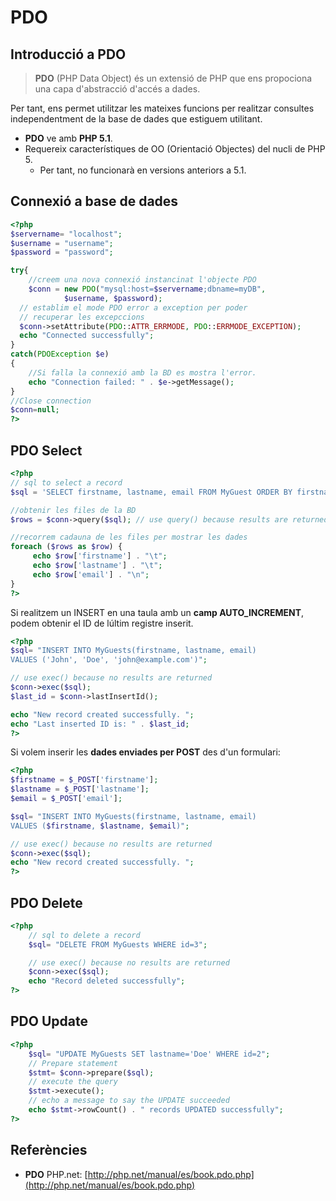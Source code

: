 # PDO 

## Introducció a PDO

> **PDO** (PHP Data Object) és un extensió de PHP que ens propociona una capa d'abstracció d'accés a dades.

 Per tant, ens permet utilitzar les mateixes funcions per realitzar consultes independentment de la base de dades que estiguem utilitant.

* **PDO** ve amb **PHP 5.1**.
* Requereix característiques de OO (Orientació Objectes) del nucli de PHP 5.
  * Per tant, no funcionarà en versions anteriors a 5.1.
  
## Connexió a base de dades

```php
<?php
$servername= "localhost";
$username = "username";
$password = "password";

try{
	//creem una nova connexió instancinat l'objecte PDO
	$conn = new PDO("mysql:host=$servername;dbname=myDB",
			$username, $password);
  // establim el mode PDO error a exception per poder
  // recuperar les excepccions
  $conn->setAttribute(PDO::ATTR_ERRMODE, PDO::ERRMODE_EXCEPTION);
  echo "Connected successfully";
}
catch(PDOException $e)
{
	//Si falla la connexió amb la BD es mostra l'error.
	echo "Connection failed: " . $e->getMessage();
}
//Close connection
$conn=null;
?>
```

## PDO Select

```php
<?php
// sql to select a record
$sql = 'SELECT firstname, lastname, email FROM MyGuest ORDER BY firstname';

//obtenir les files de la BD
$rows = $conn->query($sql);	// use query() because results are returned

//recorrem cadauna de les files per mostrar les dades
foreach ($rows as $row) {
	 echo $row['firstname'] . "\t";
	 echo $row['lastname'] . "\t";
	 echo $row['email'] . "\n";
}
?>
```

Si realitzem un INSERT en una taula amb un **camp AUTO_INCREMENT**, podem obtenir el ID de lúltim registre inserit.

```php
<?php
$sql= "INSERT INTO MyGuests(firstname, lastname, email)
VALUES ('John', 'Doe', 'john@example.com')";

// use exec() because no results are returned
$conn->exec($sql);
$last_id = $conn->lastInsertId();

echo "New record created successfully. ";
echo "Last inserted ID is: " . $last_id;
?>
```

Si volem inserir les **dades enviades per POST** des d'un formulari:

```php
<?php
$firstname = $_POST['firstname'];
$lastname = $_POST['lastname'];
$email = $_POST['email'];

$sql= "INSERT INTO MyGuests(firstname, lastname, email)
VALUES ($firstname, $lastname, $email)";

// use exec() because no results are returned
$conn->exec($sql);
echo "New record created successfully. ";
?>
```

  


## PDO Delete

```php
<?php
	// sql to delete a record
	$sql= "DELETE FROM MyGuests WHERE id=3";

	// use exec() because no results are returned
	$conn->exec($sql);
	echo "Record deleted successfully";
?>
```

## PDO Update
```php
<?php
	$sql= "UPDATE MyGuests SET lastname='Doe' WHERE id=2";
	// Prepare statement
	$stmt= $conn->prepare($sql);
	// execute the query
	$stmt->execute();
	// echo a message to say the UPDATE succeeded
	echo $stmt->rowCount() . " records UPDATED successfully";
?>
```


## Referències

* **PDO** PHP.net: [http://php.net/manual/es/book.pdo.php](http://php.net/manual/es/book.pdo.php)